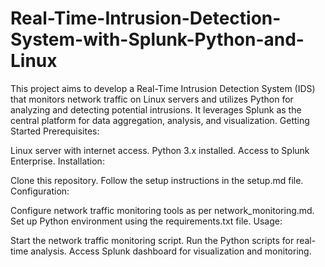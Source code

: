 # Real-Time-Intrusion-Detection-System-with-Splunk-Python-and-Linux
This project aims to develop a Real-Time Intrusion Detection System (IDS) that monitors network traffic on Linux servers and utilizes Python for analyzing and detecting potential intrusions. It leverages Splunk as the central platform for data aggregation, analysis, and visualization.
Getting Started
Prerequisites:

Linux server with internet access.
Python 3.x installed.
Access to Splunk Enterprise.
Installation:

Clone this repository.
Follow the setup instructions in the setup.md file.
Configuration:

Configure network traffic monitoring tools as per network_monitoring.md.
Set up Python environment using the requirements.txt file.
Usage:

Start the network traffic monitoring script.
Run the Python scripts for real-time analysis.
Access Splunk dashboard for visualization and monitoring.
